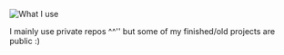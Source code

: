 ![What I use](https://github-readme-stats.vercel.app/api/top-langs/?username=7axp07&layout=compact)

I mainly use private repos ^^'' but some of my finished/old projects are public :)
